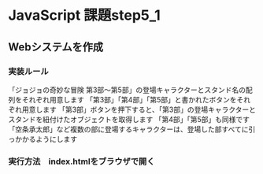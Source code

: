 # JavaScript 課題step5_1

## Webシステムを作成

### 実装ルール
「ジョジョの奇妙な冒険 第3部〜第5部」の登場キャラクターとスタンド名の配列をそれぞれ用意します
「第3部」「第4部」「第5部」と書かれたボタンをそれぞれ用意します
「第3部」ボタンを押下すると、「第3部」の登場キャラクターとスタンドを紐付けたオブジェクトを取得します
「第4部」「第5部」も同様です
「空条承太郎」など複数の部に登場するキャラクターは、登場した部すべてに引っかかるようにします

### 実行方法　index.htmlをブラウザで開く